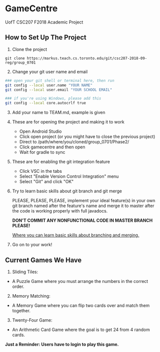 # GameCentre

UofT CSC207 F2018 Academic Project

## How to Set Up The Project

1. Clone the project
```
git clone https://markus.teach.cs.toronto.edu/git/csc207-2018-09-reg/group_0701
```

2. Change your git user name and email
```bash
### open your git shell or terminal here, then run
git config --local user.name "YOUR NAME"
git config --local user.email "YOUR SCHOOL EMAIL"

### if you're using Windows, please add this
git config --local core.autocrlf true
```

3. Add your name to TEAM.md, example is given

4. These are for opening the project and making it to work
   - Open Android Studio
   - Click open project (or you might have to close the previous project)
   - Direct to /path/where/you/cloned/group_0701/Phase2/
   - Click gamecentre and then open 
   - Wait for gradle to sync

5. These are for enabling the git integration feature
   - Click VSC in the tabs
   - Select "Enable Version Control Integration" menu
   - Select "Git" and click "OK"

6. Try to learn basic skills about git branch and git merge

   PLEASE, PLEASE, PLEASE, implement your ideal feature(s) in your own git branch named after the feature's name and merge it to master after the code is working properly with full javadocs.
   
   **DON'T COMMIT ANY NONFUNCTIONAL CODE IN MASTER BRANCH PLEASE!**

   [Where you can learn basic skills about branching and merging.](https://git-scm.com/book/en/v2/Git-Branching-Basic-Branching-and-Merging)

7. Go on to your work!

## Current Games We Have

1. Sliding Tiles:

- A Puzzle Game where you must arrange the numbers in the correct order.

2. Memory Matching:

- A Memory Game where you can flip two cards over and match them together.

3. Twenty-Four Game:

- An Arithmetic Card Game where the goal is to get 24 from 4 random cards.

**Just a Reminder: Users have to login to play this game.**
